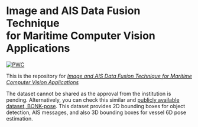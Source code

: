 <div>
  <h1>
    Image and AIS Data Fusion Technique <br>for Maritime Computer Vision Applications
  </h1>
</div>

[![PWC](https://img.shields.io/badge/%F0%9F%93%8E%20arXiv-Paper-red)](https://arxiv.org/abs/2312.05270)

This is the repository for *[Image and AIS Data Fusion Technique for Maritime Computer Vision Applications](https://openaccess.thecvf.com/content/WACV2024W/MaCVi/html/Gulsoylu_Image_and_AIS_Data_Fusion_Technique_for_Maritime_Computer_Vision_WACVW_2024_paper.html)*

The dataset cannot be shared as the approval from the institution is pending. Alternatively, you can check this similar and [publicly available dataset, BONK-pose](https://fabianholst.github.io/BONK-pose/). This dataset provides 2D bounding boxes for object detection, AIS messages, and also 3D bounding boxes for vessel 6D pose estimation.
